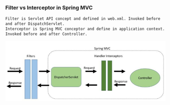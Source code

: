 ### Filter vs Interceptor in Spring MVC
	Filter is Servlet API concept and defined in web.xml. Invoked before and after DispatchServlet.
 	Interceptor is Spring MVC conceptor and define in application context. Invoked before and after Controller.
![Filter vs Interceptor](images/filter_vs_interceptor.png)
